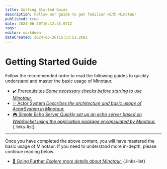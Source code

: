 ```yaml
---
title: Getting Started Guide
description: Follow our guide to get familiar with Minotaur
published: true
date: 2024-06-20T16:12:45.071Z
tags: 
editor: markdown
dateCreated: 2024-06-20T15:53:51.269Z
---
```


# Getting Started Guide
Follow the recommended order to read the following guides to quickly understand and master the basic usage of Minotaur.

- [✔️ Prerequisites *Some necessary checks before starting to use Minotaur.*](/guide/prerequisites)
- [✨ Actor System *Describes the architecture and basic usage of ActorSystem in Minotaur.*](/guide/actor-system)
- [🎮 Simple Echo Server *Quickly set up an echo server based on WebSocket using the application package encapsulated by Minotaur.*](/guide/websocket-echo-server)
{.links-list}

***
Once you have completed the above content, you will have mastered the basic usage of Minotaur. If you need to understand more in-depth, please continue reading below.

- [🔎 Going Further *Explore more details about Minotaur.*](/basic)
{.links-list}

